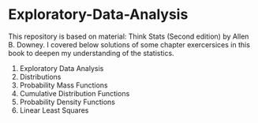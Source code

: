 # Exploratory-Data-Analysis
This repository is based on material: Think Stats (Second edition) by Allen B. Downey.
I covered below solutions of some chapter exercersices in this book to deepen my understanding of the statistics.

1. Exploratory Data Analysis
2. Distributions
3. Probability Mass Functions
4. Cumulative Distribution Functions
6. Probability Density Functions
10. Linear Least Squares
